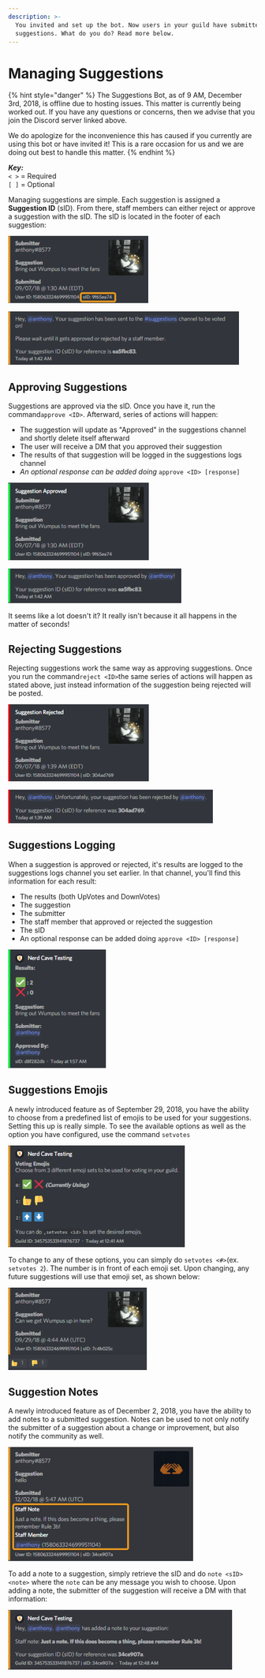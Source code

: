 ```yaml
---
description: >-
  You invited and set up the bot. Now users in your guild have submitted some
  suggestions. What do you do? Read more below.
---
```


# Managing Suggestions

{% hint style="danger" %}
The Suggestions Bot, as of 9 AM, December 3rd, 2018, is offline due to hosting issues. This matter is currently being worked out. If you have any questions or concerns, then we advise that you join the Discord server linked above. 

We do apologize for the inconvenience this has caused if you currently are using this bot or have invited it! This is a rare occasion for us and we are doing out best to handle this matter.
{% endhint %}

_**Key:**_  
`< >` = Required  
`[ ]` = Optional

Managing suggestions are simple. Each suggestion is assigned a **Suggestion ID** \(sID\). From there, staff members can either reject or approve a suggestion with the sID. The sID is located in the footer of each suggestion: 

![Suggestion Example w/ sID](.gitbook/assets/2yycffh.png)

![Suggestion DM](.gitbook/assets/gjwhotb.png)

## Approving Suggestions

Suggestions are approved via the sID. Once you have it, run the command`approve <ID>`. Afterward, series of actions will happen:

* The suggestion will update as "Approved" in the suggestions channel and shortly delete itself afterward
* The user will receive a DM that you approved their suggestion
* The results of that suggestion will be logged in the suggestions logs channel
* _An optional response can be added doing_  `approve <ID> [response]`

![Suggestion Approved Status](.gitbook/assets/avibvld.png)

![Suggestion Approved DM](.gitbook/assets/b7ri3eb.png)

It seems like a lot doesn't it? It really isn't because it all happens in the matter of seconds!

## Rejecting Suggestions

Rejecting suggestions work the same way as approving suggestions. Once you run the command`reject <ID>`the same series of actions will happen as stated above, just instead information of the suggestion being rejected will be posted.

![Suggestion Rejected Status](.gitbook/assets/todtkn4.png)

![Suggestion Rejected DM](.gitbook/assets/yi57jj3.png)

## Suggestions Logging

When a suggestion is approved or rejected, it's results are logged to the suggestions logs channel you set earlier. In that channel, you'll find this information for each result:

* The results \(both UpVotes and DownVotes\)
* The suggestion
* The submitter
* The staff member that approved or rejected the suggestion
* The sID
* An optional response can be added doing `approve <ID> [response]`

![Suggestion Results](.gitbook/assets/nadwjuo.png)

## Suggestions Emojis

A newly introduced feature as of September 29, 2018, you have the ability to choose from a predefined list of emojis to be used for your suggestions. Setting this up is really simple. To see the available options as well as the option you have configured,  use the command `setvotes`

![The available emoji set.](.gitbook/assets/f7fsjcx.png)

To change to any of these options, you can simply do `setvotes <#>`\(ex. `setvotes 2`\). The number is in front of each emoji set. Upon changing, any future suggestions will use that emoji set, as shown below:

![An example of one of the emoji sets.](.gitbook/assets/gwe9so7.png)

## Suggestion Notes

A newly introduced feature as of December 2, 2018, you have the ability to add notes to a submitted suggestion. Notes can be used to not only notify the submitter of a suggestion about a change or improvement, but also notify the community as well.

![An example of a suggestion note](.gitbook/assets/qbsdxop.png)

To add a note to a suggestion, simply retrieve the sID and do `note <sID> <note>` where the `note` can be any message you wish to choose. Upon adding a note, the submitter of the suggestion will receive a DM with that information:

![An example of a suggestion note in DM](.gitbook/assets/g7xehmx.png)



